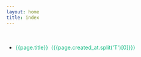 ```yaml
---
layout: home
title: index
---
```




<div class="div-space" style="height: 12px"/>


<!--@include: ./include-tip.md-->
<!--@include: ./include-script.md-->

<ul style="width: 800px;
    margin: 0 auto;
    padding: 24px;
    min-height: calc(100vh - 64px);">
    <li style="line-height: 36px;list-style: disc" 
        v-for="(page,index) in pages"
        :key="page.title + index"
        v-show="page?.title?.indexOf('CS.') === 0">
         <a target="_blank"  :href="'/yuque/' + page.slug + '.html'" style="color:#10b981">
            {{page.title}}（{{page.created_at.split('T')[0]}}）
        </a>
    </li>
</ul>

<style lang="less">
.custom-block {
    width: 800px;
    margin:0 auto;
    position: relative;
}
</style>









